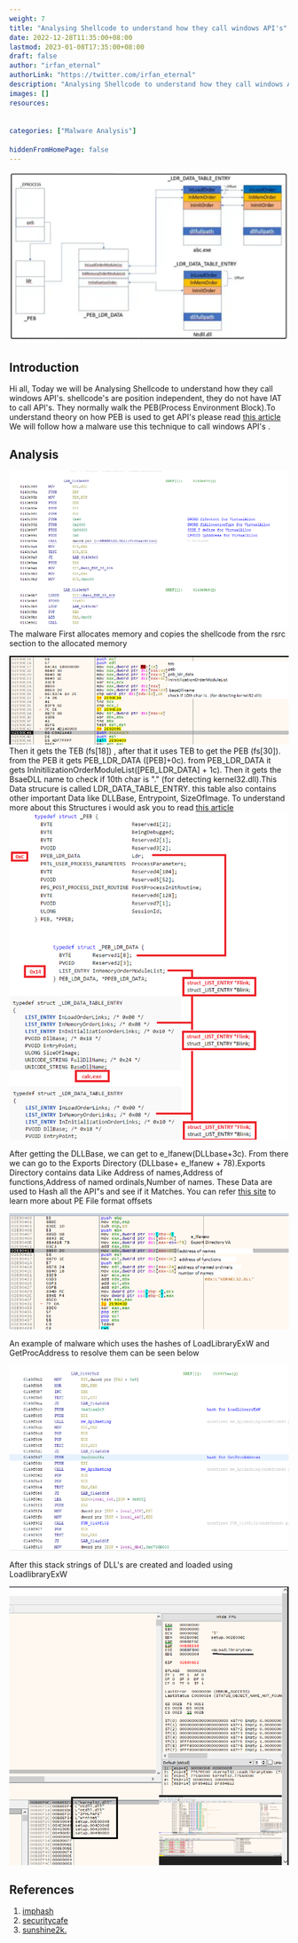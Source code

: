 ```yaml
---
weight: 7
title: "Analysing Shellcode to understand how they call windows API's"
date: 2022-12-28T11:35:00+08:00
lastmod: 2023-01-08T17:35:00+08:00
draft: false
author: "irfan_eternal"
authorLink: "https://twitter.com/irfan_eternal"
description: "Analysing Shellcode to understand how they call windows API's"
images: []
resources:


categories: ["Malware Analysis"]

hiddenFromHomePage: false
---
```

![image peb](sc0.png)
## Introduction
Hi all, Today we will be Analysing Shellcode to understand how they call windows API's. shellcode's are position independent, they do not have IAT to call API's. They normally walk the PEB(Process Environment Block).To understand theory on how PEB is used to get API's please read [this article](https://imphash.medium.com/windows-process-internals-a-few-concepts-to-know-before-jumping-on-memory-forensics-part-2-4f45022fb1f8) 
We will follow how a malware use this technique to call windows API's .

## Analysis

![shellcode copied](code1.png)
The malware First allocates memory and copies the shellcode from the rsrc section to the allocated memory

![walking the peb](shell2.png)
Then it gets the TEB (fs[18]) , after that it uses TEB to get the PEB (fs[30]). from the PEB it gets PEB_LDR_DATA ([PEB]+0c). from PEB_LDR_DATA  it gets InInitilizationOrderModuleList([PEB_LDR_DATA] + 1c). Then it gets the BsaeDLL name to check if 10th char is "." (for detecting kernel32.dll).This Data strucure is called LDR_DATA_TABLE_ENTRY. this table also contains other important Data like DLLBase, Entrypoint, SizeOfImage. To understand more about this Structures i would ask you to read [this article](https://securitycafe.ro/2015/12/14/introduction-to-windows-shellcode-development-part-2/) 
![Structures](shell6.png)

After getting  the DLLBase, we can get to e_lfanew(DLLbase+3c). From there we can go to the Exports Directory (DLLbase+ e_lfanew + 78).Exports Directory contains data Like  Address of names,Address of functions,Address of named ordinals,Number of names. These Data are used to Hash all the API"s and see if it Matches. You can refer [this site](http://www.sunshine2k.de/reversing/tuts/tut_pe.htm) to learn more about PE File format offsets 

![Getting Data of API hash ](shell3.png)

An example of malware which uses the hashes of LoadLibraryExW and GetProcAddress to resolve them can be seen below

![LoadLibrary & GetProcAddress](code4.png)

After this stack strings of DLL's are created and loaded using LoadlibraryExW

![Stackstrings](code5.png)

## References

1) [imphash](https://imphash.medium.com/windows-process-internals-a-few-concepts-to-know-before-jumping-on-memory-forensics-part-2-4f45022fb1f8) 
2) [securitycafe](https://securitycafe.ro/2015/12/14/introduction-to-windows-shellcode-development-part-2/) 
3) [sunshine2k.](http://www.sunshine2k.de/reversing/tuts/tut_pe.htm)


 
